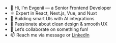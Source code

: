 - 👋 Hi, I’m Evgenii — a Senior Frontend Developer 
- ⚛️ Expert in React, Next.js, Vue, and Nuxt
- 🤖 Building smart UIs with AI integrations 
- 🎨 Passionate about clean design & smooth UX 
- 💬 Let’s collaborate on something fun!
- 📫 Reach me via message or [LinkedIn](https://www.linkedin.com/in/ejsergeev)  

<!---
ejsergeev/ejsergeev is a ✨ special ✨ repository because its `README.md` (this file) appears on your GitHub profile.
You can click the Preview link to take a look at your changes.
--->
